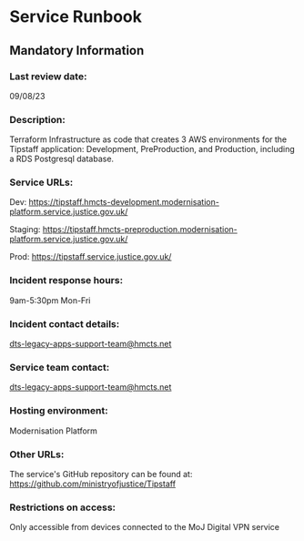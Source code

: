 # Service Runbook

<!-- This is a template that should be populated by the development team when moving to the modernisation platform, but also reviewed and kept up to date.
To ensure that people looking at your runbook can get the information they need quickly, your runbook should be short but clear. Throughout, only use acronyms if you’re confident that someone who has just been woken up at 3am would understand them. -->

## Mandatory Information

### **Last review date:**

09/08/23

### **Description:**

Terraform Infrastructure as code that creates 3 AWS environments for the Tipstaff application: Development, PreProduction, and Production, including a RDS Postgresql database.

### **Service URLs:**

Dev: <https://tipstaff.hmcts-development.modernisation-platform.service.justice.gov.uk/>

Staging: <https://tipstaff.hmcts-preproduction.modernisation-platform.service.justice.gov.uk/>

Prod: <https://tipstaff.service.justice.gov.uk/>

### **Incident response hours:**

9am-5:30pm Mon-Fri

### **Incident contact details:**

<dts-legacy-apps-support-team@hmcts.net>

### **Service team contact:**

<dts-legacy-apps-support-team@hmcts.net>

### **Hosting environment:**

Modernisation Platform

### **Other URLs:**

The service's GitHub repository can be found at: <https://github.com/ministryofjustice/Tipstaff>

### **Restrictions on access:**

Only accessible from devices connected to the MoJ Digital VPN service

